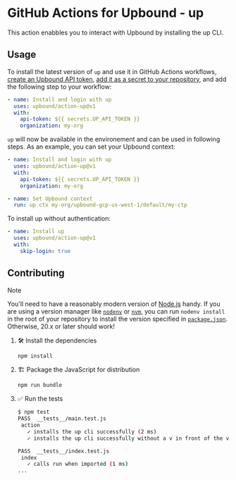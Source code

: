 # GitHub Actions for Upbound - up

This action enabbles you to interact with Upbound by installing the up CLI.

## Usage

To install the latest version of `up` and use it in GitHub Actions workflows,
[create an Upbound API token](https://docs.upbound.io/all-spaces/spaces/console/#create-a-personal-access-token),
[add it as a secret to your repository](https://docs.github.com/en/actions/security-for-github-actions/security-guides/using-secrets-in-github-actions#creating-encrypted-secrets-for-a-repository),
and add the following step to your workflow:

```yaml
- name: Install and login with up
  uses: upbound/action-up@v1
  with:
    api-token: ${{ secrets.UP_API_TOKEN }}
    organization: my-org
```

`up` will now be available in the environement and can be used in following
steps. As an example, you can set your Upbound context:

```yaml
- name: Install and login with up
  uses: upbound/action-up@v1
  with:
    api-token: ${{ secrets.UP_API_TOKEN }}
    organization: my-org

- name: Set Upbound context
  run: up ctx my-org/upbound-gcp-us-west-1/default/my-ctp
```

To install up without authentication:

```yaml
- name: Install up
  uses: upbound/action-up@v1
  with:
    skip-login: true
```

## Contributing

> [!NOTE]
>
> You'll need to have a reasonably modern version of
> [Node.js](https://nodejs.org) handy. If you are using a version manager like
> [`nodenv`](https://github.com/nodenv/nodenv) or
> [`nvm`](https://github.com/nvm-sh/nvm), you can run `nodenv install` in the
> root of your repository to install the version specified in
> [`package.json`](./package.json). Otherwise, 20.x or later should work!

1. :hammer_and_wrench: Install the dependencies

   ```bash
   npm install
   ```

1. :building_construction: Package the JavaScript for distribution

   ```bash
   npm run bundle
   ```

1. :white_check_mark: Run the tests

   ```bash
   $ npm test
   PASS  __tests__/main.test.js
    action
      ✓ installs the up cli successfully (2 ms)
      ✓ installs the up cli successfully without a v in front of the version (1 ms)

   PASS  __tests__/index.test.js
    index
      ✓ calls run when imported (1 ms)
   ...
   ```
